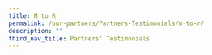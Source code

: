```yaml
---
title: M to R
permalink: /our-partners/Partners-Testimonials/m-to-r/
description: ""
third_nav_title: Partners' Testimonials
---
```

